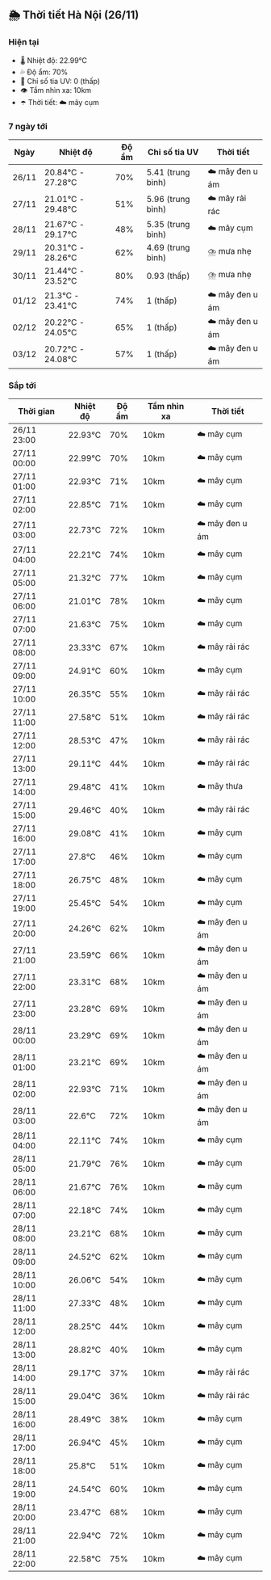 ## 🌦️ Thời tiết Hà Nội (26/11)

### Hiện tại

- 🌡️ Nhiệt độ: 22.99℃
- 💦 Độ ẩm: 70%
- 🌟 Chỉ số tia UV: 0 (thấp)
- 👁️ Tầm nhìn xa: 10km
- ☂️ Thời tiết: ☁️ mây cụm

### 7 ngày tới

| Ngày | Nhiệt độ | Độ ẩm | Chỉ số tia UV | Thời tiết |
| --- | --- | --- | --- | --- |
| 26/11 | 20.84℃ - 27.28℃ | 70% | 5.41 (trung bình) | ☁️ mây đen u ám |
| 27/11 | 21.01℃ - 29.48℃ | 51% | 5.96 (trung bình) | ☁️ mây rải rác |
| 28/11 | 21.67℃ - 29.17℃ | 48% | 5.35 (trung bình) | ☁️ mây cụm |
| 29/11 | 20.31℃ - 28.26℃ | 62% | 4.69 (trung bình) | ⛈️ mưa nhẹ |
| 30/11 | 21.44℃ - 23.52℃ | 80% | 0.93 (thấp) | ⛈️ mưa nhẹ |
| 01/12 | 21.3℃ - 23.41℃ | 74% | 1 (thấp) | ☁️ mây đen u ám |
| 02/12 | 20.22℃ - 24.05℃ | 65% | 1 (thấp) | ☁️ mây đen u ám |
| 03/12 | 20.72℃ - 24.08℃ | 57% | 1 (thấp) | ☁️ mây đen u ám |

### Sắp tới

| Thời gian | Nhiệt độ | Độ ẩm | Tầm nhìn xa | Thời tiết |
| --- | --- | --- | --- | --- |
| 26/11 23:00 | 22.93℃ | 70% | 10km | ☁️ mây cụm |
| 27/11 00:00 | 22.99℃ | 70% | 10km | ☁️ mây cụm |
| 27/11 01:00 | 22.93℃ | 71% | 10km | ☁️ mây cụm |
| 27/11 02:00 | 22.85℃ | 71% | 10km | ☁️ mây cụm |
| 27/11 03:00 | 22.73℃ | 72% | 10km | ☁️ mây đen u ám |
| 27/11 04:00 | 22.21℃ | 74% | 10km | ☁️ mây cụm |
| 27/11 05:00 | 21.32℃ | 77% | 10km | ☁️ mây cụm |
| 27/11 06:00 | 21.01℃ | 78% | 10km | ☁️ mây cụm |
| 27/11 07:00 | 21.63℃ | 75% | 10km | ☁️ mây cụm |
| 27/11 08:00 | 23.33℃ | 67% | 10km | ☁️ mây rải rác |
| 27/11 09:00 | 24.91℃ | 60% | 10km | ☁️ mây cụm |
| 27/11 10:00 | 26.35℃ | 55% | 10km | ☁️ mây rải rác |
| 27/11 11:00 | 27.58℃ | 51% | 10km | ☁️ mây rải rác |
| 27/11 12:00 | 28.53℃ | 47% | 10km | ☁️ mây rải rác |
| 27/11 13:00 | 29.11℃ | 44% | 10km | ☁️ mây rải rác |
| 27/11 14:00 | 29.48℃ | 41% | 10km | ☁️ mây thưa |
| 27/11 15:00 | 29.46℃ | 40% | 10km | ☁️ mây rải rác |
| 27/11 16:00 | 29.08℃ | 41% | 10km | ☁️ mây cụm |
| 27/11 17:00 | 27.8℃ | 46% | 10km | ☁️ mây cụm |
| 27/11 18:00 | 26.75℃ | 48% | 10km | ☁️ mây cụm |
| 27/11 19:00 | 25.45℃ | 54% | 10km | ☁️ mây cụm |
| 27/11 20:00 | 24.26℃ | 62% | 10km | ☁️ mây đen u ám |
| 27/11 21:00 | 23.59℃ | 66% | 10km | ☁️ mây đen u ám |
| 27/11 22:00 | 23.31℃ | 68% | 10km | ☁️ mây đen u ám |
| 27/11 23:00 | 23.28℃ | 69% | 10km | ☁️ mây đen u ám |
| 28/11 00:00 | 23.29℃ | 69% | 10km | ☁️ mây đen u ám |
| 28/11 01:00 | 23.21℃ | 69% | 10km | ☁️ mây đen u ám |
| 28/11 02:00 | 22.93℃ | 71% | 10km | ☁️ mây đen u ám |
| 28/11 03:00 | 22.6℃ | 72% | 10km | ☁️ mây đen u ám |
| 28/11 04:00 | 22.11℃ | 74% | 10km | ☁️ mây cụm |
| 28/11 05:00 | 21.79℃ | 76% | 10km | ☁️ mây cụm |
| 28/11 06:00 | 21.67℃ | 76% | 10km | ☁️ mây cụm |
| 28/11 07:00 | 22.18℃ | 74% | 10km | ☁️ mây cụm |
| 28/11 08:00 | 23.21℃ | 68% | 10km | ☁️ mây cụm |
| 28/11 09:00 | 24.52℃ | 62% | 10km | ☁️ mây cụm |
| 28/11 10:00 | 26.06℃ | 54% | 10km | ☁️ mây cụm |
| 28/11 11:00 | 27.33℃ | 48% | 10km | ☁️ mây cụm |
| 28/11 12:00 | 28.25℃ | 44% | 10km | ☁️ mây cụm |
| 28/11 13:00 | 28.82℃ | 40% | 10km | ☁️ mây cụm |
| 28/11 14:00 | 29.17℃ | 37% | 10km | ☁️ mây rải rác |
| 28/11 15:00 | 29.04℃ | 36% | 10km | ☁️ mây rải rác |
| 28/11 16:00 | 28.49℃ | 38% | 10km | ☁️ mây cụm |
| 28/11 17:00 | 26.94℃ | 45% | 10km | ☁️ mây cụm |
| 28/11 18:00 | 25.8℃ | 51% | 10km | ☁️ mây cụm |
| 28/11 19:00 | 24.54℃ | 60% | 10km | ☁️ mây cụm |
| 28/11 20:00 | 23.47℃ | 68% | 10km | ☁️ mây cụm |
| 28/11 21:00 | 22.94℃ | 72% | 10km | ☁️ mây cụm |
| 28/11 22:00 | 22.58℃ | 75% | 10km | ☁️ mây cụm |
